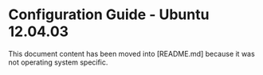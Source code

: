 # Configuration Guide - Ubuntu 12.04.03

This document content has been moved into [README.md] because it was not operating system specific.